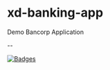 # xd-banking-app

Demo Bancorp Application

--

[![Badges](http://badges.default.35.238.15.35.sslip.io/badges?id=62ff29f9e10cd6654a24c7cb)](http://demo.fianu.io/badgercorp/xd-banking-app?id=62ff29f9e10cd6654a24c7cb)

